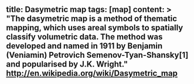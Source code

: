 title: Dasymetric map
tags: [map]
content: >
    "The dasymetric map is a method of thematic mapping, which uses areal symbols to spatially classify volumetric data. The method was developed and named in 1911 by Benjamin (Veniamin) Petrovich Semenov-Tyan-Shansky[1] and popularised by J.K. Wright."
    http://en.wikipedia.org/wiki/Dasymetric_map
---


